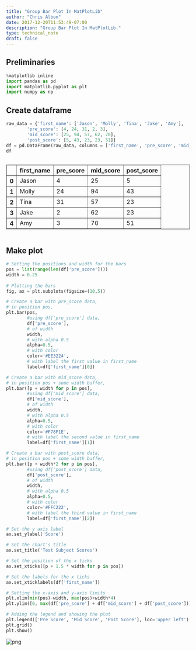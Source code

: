```yaml
---
title: "Group Bar Plot In MatPlotLib"
author: "Chris Albon"
date: 2017-12-20T11:53:49-07:00
description: "Group Bar Plot In MatPlotLib."
type: technical_note
draft: false
---
```

## Preliminaries


```python
%matplotlib inline
import pandas as pd
import matplotlib.pyplot as plt
import numpy as np
```

## Create dataframe


```python
raw_data = {'first_name': ['Jason', 'Molly', 'Tina', 'Jake', 'Amy'],
        'pre_score': [4, 24, 31, 2, 3],
        'mid_score': [25, 94, 57, 62, 70],
        'post_score': [5, 43, 23, 23, 51]}
df = pd.DataFrame(raw_data, columns = ['first_name', 'pre_score', 'mid_score', 'post_score'])
df
```




<div style="max-height:1000px;max-width:1500px;overflow:auto;">
<table border="1" class="dataframe">
  <thead>
    <tr style="text-align: right;">
      <th></th>
      <th>first_name</th>
      <th>pre_score</th>
      <th>mid_score</th>
      <th>post_score</th>
    </tr>
  </thead>
  <tbody>
    <tr>
      <th>0</th>
      <td> Jason</td>
      <td>  4</td>
      <td> 25</td>
      <td>  5</td>
    </tr>
    <tr>
      <th>1</th>
      <td> Molly</td>
      <td> 24</td>
      <td> 94</td>
      <td> 43</td>
    </tr>
    <tr>
      <th>2</th>
      <td>  Tina</td>
      <td> 31</td>
      <td> 57</td>
      <td> 23</td>
    </tr>
    <tr>
      <th>3</th>
      <td>  Jake</td>
      <td>  2</td>
      <td> 62</td>
      <td> 23</td>
    </tr>
    <tr>
      <th>4</th>
      <td>   Amy</td>
      <td>  3</td>
      <td> 70</td>
      <td> 51</td>
    </tr>
  </tbody>
</table>
</div>



## Make plot


```python
# Setting the positions and width for the bars
pos = list(range(len(df['pre_score']))) 
width = 0.25 
    
# Plotting the bars
fig, ax = plt.subplots(figsize=(10,5))

# Create a bar with pre_score data,
# in position pos,
plt.bar(pos, 
        #using df['pre_score'] data,
        df['pre_score'], 
        # of width
        width, 
        # with alpha 0.5
        alpha=0.5, 
        # with color
        color='#EE3224', 
        # with label the first value in first_name
        label=df['first_name'][0]) 

# Create a bar with mid_score data,
# in position pos + some width buffer,
plt.bar([p + width for p in pos], 
        #using df['mid_score'] data,
        df['mid_score'],
        # of width
        width, 
        # with alpha 0.5
        alpha=0.5, 
        # with color
        color='#F78F1E', 
        # with label the second value in first_name
        label=df['first_name'][1]) 

# Create a bar with post_score data,
# in position pos + some width buffer,
plt.bar([p + width*2 for p in pos], 
        #using df['post_score'] data,
        df['post_score'], 
        # of width
        width, 
        # with alpha 0.5
        alpha=0.5, 
        # with color
        color='#FFC222', 
        # with label the third value in first_name
        label=df['first_name'][2]) 

# Set the y axis label
ax.set_ylabel('Score')

# Set the chart's title
ax.set_title('Test Subject Scores')

# Set the position of the x ticks
ax.set_xticks([p + 1.5 * width for p in pos])

# Set the labels for the x ticks
ax.set_xticklabels(df['first_name'])

# Setting the x-axis and y-axis limits
plt.xlim(min(pos)-width, max(pos)+width*4)
plt.ylim([0, max(df['pre_score'] + df['mid_score'] + df['post_score'])] )

# Adding the legend and showing the plot
plt.legend(['Pre Score', 'Mid Score', 'Post Score'], loc='upper left')
plt.grid()
plt.show()
```


    
![png](matplotlib_grouped_bar_plot_6_0.png)
    

